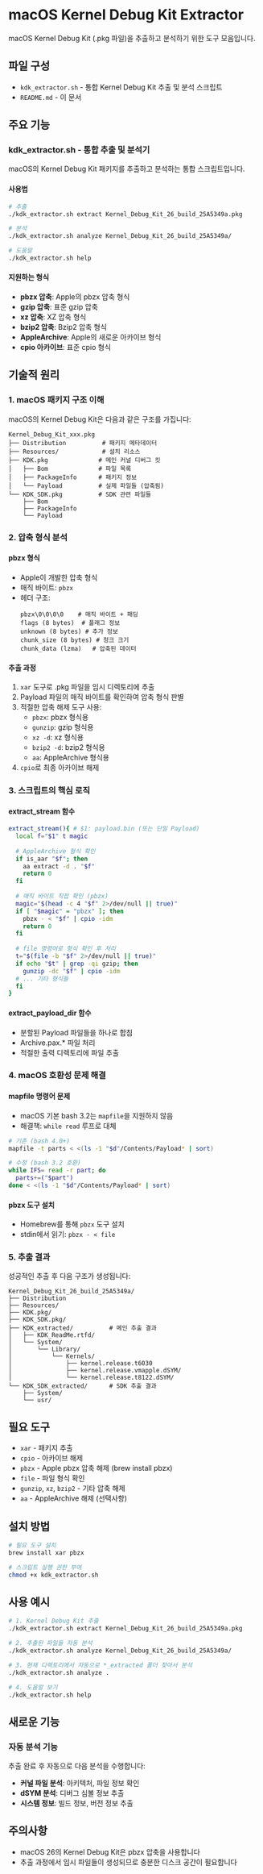 # macOS Kernel Debug Kit Extractor

macOS Kernel Debug Kit (.pkg 파일)을 추출하고 분석하기 위한 도구 모음입니다.

## 파일 구성

- `kdk_extractor.sh` - 통합 Kernel Debug Kit 추출 및 분석 스크립트
- `README.md` - 이 문서

## 주요 기능

### kdk_extractor.sh - 통합 추출 및 분석기

macOS의 Kernel Debug Kit 패키지를 추출하고 분석하는 통합 스크립트입니다.

#### 사용법
```bash
# 추출
./kdk_extractor.sh extract Kernel_Debug_Kit_26_build_25A5349a.pkg

# 분석
./kdk_extractor.sh analyze Kernel_Debug_Kit_26_build_25A5349a/

# 도움말
./kdk_extractor.sh help
```

#### 지원하는 형식
- **pbzx 압축**: Apple의 pbzx 압축 형식
- **gzip 압축**: 표준 gzip 압축
- **xz 압축**: XZ 압축 형식
- **bzip2 압축**: Bzip2 압축 형식
- **AppleArchive**: Apple의 새로운 아카이브 형식
- **cpio 아카이브**: 표준 cpio 형식

## 기술적 원리

### 1. macOS 패키지 구조 이해

macOS의 Kernel Debug Kit은 다음과 같은 구조를 가집니다:

```
Kernel_Debug_Kit_xxx.pkg
├── Distribution          # 패키지 메타데이터
├── Resources/            # 설치 리소스
├── KDK.pkg              # 메인 커널 디버그 킷
│   ├── Bom              # 파일 목록
│   ├── PackageInfo      # 패키지 정보
│   └── Payload          # 실제 파일들 (압축됨)
└── KDK_SDK.pkg          # SDK 관련 파일들
    ├── Bom
    ├── PackageInfo
    └── Payload
```

### 2. 압축 형식 분석

#### pbzx 형식
- Apple이 개발한 압축 형식
- 매직 바이트: `pbzx`
- 헤더 구조:
  ```
  pbzx\0\0\0\0    # 매직 바이트 + 패딩
  flags (8 bytes)  # 플래그 정보
  unknown (8 bytes) # 추가 정보
  chunk_size (8 bytes) # 청크 크기
  chunk_data (lzma)   # 압축된 데이터
  ```

#### 추출 과정
1. `xar` 도구로 .pkg 파일을 임시 디렉토리에 추출
2. Payload 파일의 매직 바이트를 확인하여 압축 형식 판별
3. 적절한 압축 해제 도구 사용:
   - `pbzx`: pbzx 형식용
   - `gunzip`: gzip 형식용
   - `xz -d`: xz 형식용
   - `bzip2 -d`: bzip2 형식용
   - `aa`: AppleArchive 형식용
4. `cpio`로 최종 아카이브 해제

### 3. 스크립트의 핵심 로직

#### extract_stream 함수
```bash
extract_stream(){ # $1: payload.bin (또는 단일 Payload)
  local f="$1" t magic
  
  # AppleArchive 형식 확인
  if is_aar "$f"; then
    aa extract -d . "$f"
    return 0
  fi
  
  # 매직 바이트 직접 확인 (pbzx)
  magic="$(head -c 4 "$f" 2>/dev/null || true)"
  if [ "$magic" = "pbzx" ]; then
    pbzx - < "$f" | cpio -idm
    return 0
  fi
  
  # file 명령어로 형식 확인 후 처리
  t="$(file -b "$f" 2>/dev/null || true)"
  if echo "$t" | grep -qi gzip; then
    gunzip -dc "$f" | cpio -idm
  # ... 기타 형식들
  fi
}
```

#### extract_payload_dir 함수
- 분할된 Payload 파일들을 하나로 합침
- Archive.pax.* 파일 처리
- 적절한 출력 디렉토리에 파일 추출

### 4. macOS 호환성 문제 해결

#### mapfile 명령어 문제
- macOS 기본 bash 3.2는 `mapfile`을 지원하지 않음
- 해결책: `while read` 루프로 대체
```bash
# 기존 (bash 4.0+)
mapfile -t parts < <(ls -1 "$d"/Contents/Payload* | sort)

# 수정 (bash 3.2 호환)
while IFS= read -r part; do
  parts+=("$part")
done < <(ls -1 "$d"/Contents/Payload* | sort)
```

#### pbzx 도구 설치
- Homebrew를 통해 `pbzx` 도구 설치
- stdin에서 읽기: `pbzx - < file`

### 5. 추출 결과

성공적인 추출 후 다음 구조가 생성됩니다:

```
Kernel_Debug_Kit_26_build_25A5349a/
├── Distribution
├── Resources/
├── KDK.pkg/
├── KDK_SDK.pkg/
├── KDK_extracted/          # 메인 추출 결과
│   ├── KDK_ReadMe.rtfd/
│   └── System/
│       └── Library/
│           └── Kernels/
│               ├── kernel.release.t6030
│               ├── kernel.release.vmapple.dSYM/
│               └── kernel.release.t8122.dSYM/
└── KDK_SDK_extracted/      # SDK 추출 결과
    ├── System/
    └── usr/
```

## 필요 도구

- `xar` - 패키지 추출
- `cpio` - 아카이브 해제
- `pbzx` - Apple pbzx 압축 해제 (brew install pbzx)
- `file` - 파일 형식 확인
- `gunzip`, `xz`, `bzip2` - 기타 압축 해제
- `aa` - AppleArchive 해제 (선택사항)

## 설치 방법

```bash
# 필요 도구 설치
brew install xar pbzx

# 스크립트 실행 권한 부여
chmod +x kdk_extractor.sh
```

## 사용 예시

```bash
# 1. Kernel Debug Kit 추출
./kdk_extractor.sh extract Kernel_Debug_Kit_26_build_25A5349a.pkg

# 2. 추출된 파일들 자동 분석
./kdk_extractor.sh analyze Kernel_Debug_Kit_26_build_25A5349a/

# 3. 현재 디렉토리에서 자동으로 *_extracted 폴더 찾아서 분석
./kdk_extractor.sh analyze .

# 4. 도움말 보기
./kdk_extractor.sh help
```

## 새로운 기능

### 자동 분석 기능
추출 완료 후 자동으로 다음 분석을 수행합니다:

- **커널 파일 분석**: 아키텍처, 파일 정보 확인
- **dSYM 분석**: 디버그 심볼 정보 추출
- **시스템 정보**: 빌드 정보, 버전 정보 추출

## 주의사항

- macOS 26의 Kernel Debug Kit은 pbzx 압축을 사용합니다
- 추출 과정에서 임시 파일들이 생성되므로 충분한 디스크 공간이 필요합니다
